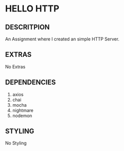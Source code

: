 # HELLO HTTP

## **DESCRITPION**

An Assignment where I created an simple HTTP Server.

## **EXTRAS**

No Extras

## **DEPENDENCIES**

1. axios
2. chai
3. mocha
4. nightmare
5. nodemon

## **STYLING**

No Styling
